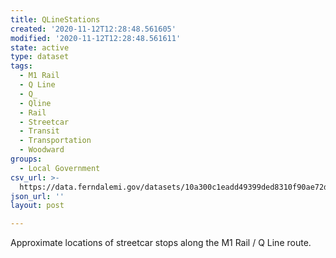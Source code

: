 ```yaml
---
title: QLineStations
created: '2020-11-12T12:28:48.561605'
modified: '2020-11-12T12:28:48.561611'
state: active
type: dataset
tags:
  - M1 Rail
  - Q Line
  - Q_
  - Qline
  - Rail
  - Streetcar
  - Transit
  - Transportation
  - Woodward
groups:
  - Local Government
csv_url: >-
  https://data.ferndalemi.gov/datasets/10a300c1eadd49399ded8310f90ae72d_0.csv?outSR=%7B%22latestWkid%22%3A2898%2C%22wkid%22%3A2898%7D
json_url: ''
layout: post

---
```

Approximate locations of streetcar stops along the M1 Rail / Q Line route. 
